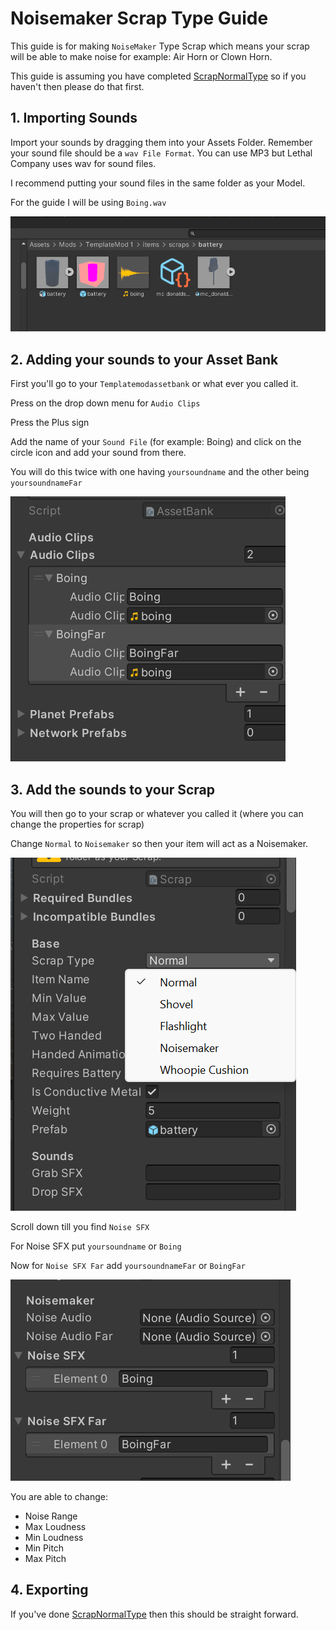 # Noisemaker Scrap Type Guide

This guide is for making `NoiseMaker` Type Scrap which means your scrap will be able to make noise for example: Air Horn or Clown Horn.

This guide is assuming you have completed [ScrapNormalType](https://github.com/BuffMage/LethalExpansionGuides/blob/main/ScrapGuides/NormalScrapType.md) so if you haven't then please do that first.

## 1. Importing Sounds

Import your sounds by dragging them into your Assets Folder. Remember your sound file should be a `wav File Format`. You can use MP3 but Lethal Company uses wav for sound files.

I recommend putting your sound files in the same folder as your Model.

For the guide I will be using `Boing.wav`

![Soundinfolder](https://github.com/BuffMage/LethalExpansionGuides/blob/main/Images/Soundinfolder.png)

## 2. Adding your sounds to your Asset Bank

First you'll go to your `Templatemodassetbank` or what ever you called it.

Press on the drop down menu for `Audio Clips`

Press the Plus sign 

Add the name of your `Sound File` (for example: Boing) and click on the circle icon and add your sound from there.

You will do this twice with one having `yoursoundname` and the other being `yoursoundnameFar`

![AudioClip](https://github.com/BuffMage/LethalExpansionGuides/blob/main/Images/AudioClips.png)

## 3. Add the sounds to your Scrap

You will then go to your scrap or whatever you called it  (where you can change the properties for scrap)

Change `Normal` to `Noisemaker` so then your item will act as a Noisemaker.

![NormaltoNoise](https://github.com/BuffMage/LethalExpansionGuides/blob/main/Images/NormaltoNoise.png)

Scroll down till you find `Noise SFX`

For Noise SFX put `yoursoundname` or `Boing`

Now for `Noise SFX Far` add `yoursoundnameFar` or `BoingFar`

![NoiseSFX](https://github.com/BuffMage/LethalExpansionGuides/blob/main/Images/NoiseSFX%20and%20Far.png)

You are able to change:
- Noise Range
- Max Loudness
- Min Loudness
- Min Pitch
- Max Pitch

## 4. Exporting


If you've done [ScrapNormalType](https://github.com/BuffMage/LethalExpansionGuides/blob/main/ScrapGuides/NormalScrapType.md) then this should be straight forward.





